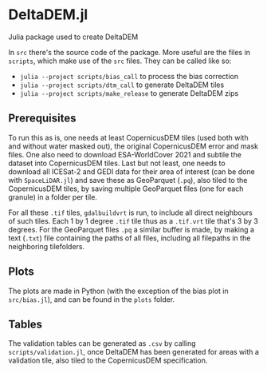 # DeltaDEM.jl
Julia package used to create DeltaDEM

In `src` there's the source code of the package. More useful are the files in `scripts`, which make use of the `src` files.
They can be called like so:

- `julia --project scripts/bias_call` to process the bias correction
- `julia --project scripts/dtm_call` to generate DeltaDEM tiles
- `julia --project scripts/make_release` to generate DeltaDEM zips

## Prerequisites
To run this as is, one needs at least CopernicusDEM tiles (used both with and without water masked out), the original CopernicusDEM error and mask files. One also need to download ESA-WorldCover 2021 and subtile the dataset into CopernicusDEM tiles. Last but not least, one needs to download all ICESat-2 and GEDI data for their area of interest (can be done with `SpaceLiDAR.jl`) and save these as GeoParquet (`.pq`), also tiled to the CopernicusDEM tiles, by saving multiple GeoParquet files (one for each granule) in a folder per tile.

For all these `.tif` tiles, `gdalbuildvrt` is run, to include all direct neighbours of such tiles. Each 1 by 1 degree `.tif` tile thus as a `.tif.vrt` tile that's 3 by 3 degrees. For the GeoParquet files `.pq` a similar buffer is made, by making a text (`.txt`) file containing the paths of all files, including all filepaths in the neighboring tilefolders.

## Plots
The plots are made in Python (with the exception of the bias plot in `src/bias.jl`), and can be found in the `plots` folder.

## Tables
The validation tables can be generated as `.csv` by calling `scripts/validation.jl`, once DeltaDEM has been generated for areas with a validation tile, also tiled to the CopernicusDEM specification.
